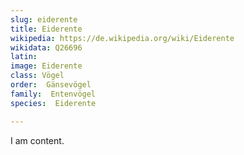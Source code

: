 ```yaml
---
slug: eiderente
title: Eiderente
wikipedia: https://de.wikipedia.org/wiki/Eiderente
wikidata: Q26696
latin:
image: Eiderente
class: Vögel
order:  Gänsevögel
family:  Entenvögel 
species:  Eiderente

---
```


I am content.
